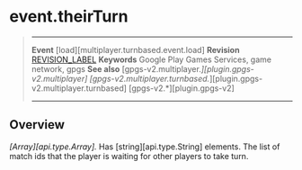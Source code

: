 # event.theirTurn

> --------------------- ------------------------------------------------------------------------------------------
> __Event__             [load][multiplayer.turnbased.event.load]
> __Revision__          [REVISION_LABEL](REVISION_URL)
> __Keywords__          Google Play Games Services, game network, gpgs
> __See also__          [gpgs-v2.multiplayer.*][plugin.gpgs-v2.multiplayer]
>                       [gpgs-v2.multiplayer.turnbased.*][plugin.gpgs-v2.multiplayer.turnbased]
>                       [gpgs-v2.*][plugin.gpgs-v2]
> --------------------- ------------------------------------------------------------------------------------------

## Overview

_[Array][api.type.Array]._ Has [string][api.type.String] elements. The list of match ids that the player is waiting for other players to take turn.